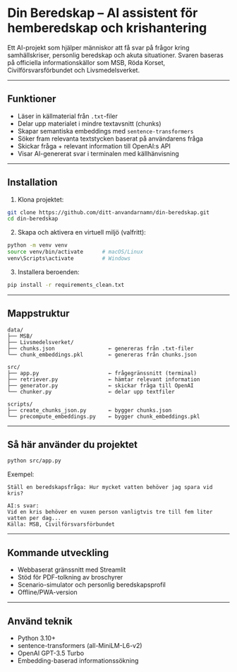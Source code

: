 # Din Beredskap – AI assistent för hemberedskap och krishantering

Ett AI-projekt som hjälper människor att få svar på frågor kring samhällskriser, personlig beredskap och akuta situationer. Svaren baseras på officiella informationskällor som MSB, Röda Korset, Civilförsvarsförbundet och Livsmedelsverket.

---

## Funktioner

- Läser in källmaterial från `.txt`-filer
- Delar upp materialet i mindre textavsnitt (chunks)
- Skapar semantiska embeddings med `sentence-transformers`
- Söker fram relevanta textstycken baserat på användarens fråga
- Skickar fråga + relevant information till OpenAI\:s API
- Visar AI-genererat svar i terminalen med källhänvisning

---

## Installation

1. Klona projektet:

```bash
git clone https://github.com/ditt-anvandarnamn/din-beredskap.git
cd din-beredskap
```

2. Skapa och aktivera en virtuell miljö (valfritt):

```bash
python -m venv venv
source venv/bin/activate      # macOS/Linux
venv\Scripts\activate         # Windows
```

3. Installera beroenden:

```bash
pip install -r requirements_clean.txt
```

---

## Mappstruktur

```
data/
├── MSB/
├── Livsmedelsverket/
├── chunks.json                 ← genereras från .txt-filer
└── chunk_embeddings.pkl        ← genereras från chunks.json

src/
├── app.py                      ← frågegränssnitt (terminal)
├── retriever.py                ← hämtar relevant information
├── generator.py                ← skickar fråga till OpenAI
└── chunker.py                  ← delar upp textfiler

scripts/
├── create_chunks_json.py       ← bygger chunks.json
└── precompute_embeddings.py    ← bygger chunk_embeddings.pkl
```

---

## Så här använder du projektet

```bash
python src/app.py
```

Exempel:

```
Ställ en beredskapsfråga: Hur mycket vatten behöver jag spara vid kris?

AI:s svar:
Vid en kris behöver en vuxen person vanligtvis tre till fem liter vatten per dag...
Källa: MSB, Civilförsvarsförbundet
```

---

## Kommande utveckling

- Webbaserat gränssnitt med Streamlit
- Stöd för PDF-tolkning av broschyrer
- Scenario-simulator och personlig beredskapsprofil
- Offline/PWA-version

---

## Använd teknik

- Python 3.10+
- sentence-transformers (all-MiniLM-L6-v2)
- OpenAI GPT-3.5 Turbo
- Embedding-baserad informationssökning
